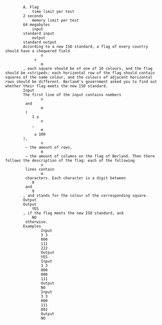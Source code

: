 			A. Flag
				time limit per test
			2 seconds
				memory limit per test
			64 megabytes
				input
			standard input
				output
			standard output
			According to a new ISO standard, a flag of every country should have a chequered field 
					n
				 × 
					m
			, each square should be of one of 10 colours, and the flag should be «striped»: each horizontal row of the flag should contain squares of the same colour, and the colours of adjacent horizontal rows should be different. Berland's government asked you to find out whether their flag meets the new ISO standard.
			Input
			The first line of the input contains numbers 
					n
			 and 
					m
			 (
				1 ≤ 
					n
				, 
					m
				 ≤ 100
			), 
					n
			 — the amount of rows, 
					m
			 — the amount of columns on the flag of Berland. Then there follows the description of the flag: each of the following 
					n
			 lines contain 
					m
			 characters. Each character is a digit between 
				0
			 and 
				9
			, and stands for the colour of the corresponding square.
			Output
			Output 
				YES
			, if the flag meets the new ISO standard, and 
				NO
			 otherwise.
			Examples
					Input
					3 3
					000
					111
					222
					Output
					YES
					Input
					3 3
					000
					000
					111
					Output
					NO
					Input
					3 3
					000
					111
					002
					Output
					NO
